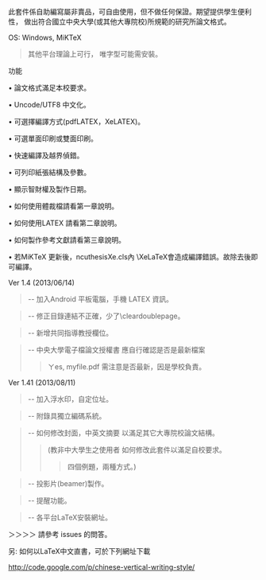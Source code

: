 此套件係自助編寫屬非賣品，可自由使用，但不做任何保證。期望提供學生便利性，
做出符合國立中央大學(或其他大專院校)所規範的研究所論文格式。

OS: Windows, MiKTeX
> 其他平台理論上可行，
> 唯字型可能需安裝。

功能

• 論文格式滿足本校要求。

• Uncode/UTF8 中文化。

• 可選擇編譯方式(pdfLATEX，XeLATEX)。

• 可選單面印刷或雙面印刷。

• 快速編譯及越界偵錯。

• 可列印紙張結構及參數。

• 顯示智財權及製作日期。

• 如何使用體裁檔請看第一章說明。

• 如何使用LATEX 請看第二章說明。

• 如何製作參考文獻請看第三章說明。

• 若MiKTeX 更新後，ncuthesisXe.cls內 \XeLaTeX會造成編譯錯誤。故除去後即可編譯。

Ver 1.4 (2013/06/14)

> -- 加入Android 平板電腦，手機 LATEX 資訊。

> -- 修正目錄連結不正確，少了\cleardoublepage。

> -- 新增共同指導教授欄位。

> -- 中央大學電子檔論文授權書 應自行確認是否是最新檔案
> > ㄚes, myfile.pdf 需注意是否最新，因是學校負責。

Ver 1.41 (2013/08/11)


> -- 加入浮水印，自定位址。

> -- 附錄具獨立編碼系統。

> -- 如何修改封面，中英文摘要 以滿足其它大專院校論文結構。
> > (教非中大學生之使用者 如何修改此套件以滿足自校要求。
> > > 四個例題，兩種方式。)


> -- 投影片(beamer)製作。

> -- 提醒功能。

> -- 各平台LaTeX安裝網址。

＞＞＞＞ 請參考 issues 的問答。


另:  如何以LaTeX中文直書，可於下列網址下載

http://code.google.com/p/chinese-vertical-writing-style/